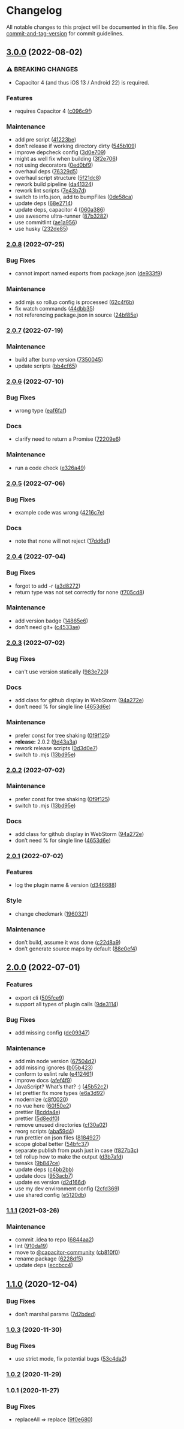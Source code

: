 # Changelog

All notable changes to this project will be documented in this file. See [commit-and-tag-version](https://github.com/absolute-version/commit-and-tag-version) for commit guidelines.

## [3.0.0](https://github.com/aparajita/capacitor-native-decorator/compare/v2.0.8...v3.0.0) (2022-08-02)


### ⚠ BREAKING CHANGES

* Capacitor 4 (and thus iOS 13 / Android 22) is required.

### Features

* requires Capacitor 4 ([c096c9f](https://github.com/aparajita/capacitor-native-decorator/commit/c096c9f14484134c2e0f5af02ba4d63fd45d0782))


### Maintenance

* add pre script ([41223be](https://github.com/aparajita/capacitor-native-decorator/commit/41223be7a1272d82c92390ec8c41b852da1dcf41))
* don’t release if working directory dirty ([545b109](https://github.com/aparajita/capacitor-native-decorator/commit/545b1098d2656983f2831b3b7bfdcd33f500b3e8))
* improve depcheck config ([3d0e709](https://github.com/aparajita/capacitor-native-decorator/commit/3d0e709b55aceca9202b19b84eb7e195d0048212))
* might as well fix when building ([3f2e706](https://github.com/aparajita/capacitor-native-decorator/commit/3f2e7061e3456ce3d375c25d8d2ee1f7d43a722b))
* not using decorators ([0ed0bf9](https://github.com/aparajita/capacitor-native-decorator/commit/0ed0bf9aae0921a583e70bdeeeccfd4551d06f79))
* overhaul deps ([76329d5](https://github.com/aparajita/capacitor-native-decorator/commit/76329d5c8a418766974f9e665157b88aaf353bc3))
* overhaul script structure ([5f21dc8](https://github.com/aparajita/capacitor-native-decorator/commit/5f21dc832a469d0d8df631a1162e9f1fd52ac04d))
* rework build pipeline ([da41324](https://github.com/aparajita/capacitor-native-decorator/commit/da41324173de0d2d60c4591b71cb4b2d46cff853))
* rework lint scripts ([7e43b7d](https://github.com/aparajita/capacitor-native-decorator/commit/7e43b7d3e59f81b345e87eb7ead1c0ecf403cc58))
* switch to info.json, add to bumpFiles ([0de58ca](https://github.com/aparajita/capacitor-native-decorator/commit/0de58ca495f584a63750bd5e2e57286265d7773b))
* update deps ([68e2714](https://github.com/aparajita/capacitor-native-decorator/commit/68e2714c00ce6acb6cd2ab684a8a13ab7e36d441))
* update deps, capacitor 4 ([060a386](https://github.com/aparajita/capacitor-native-decorator/commit/060a3862b3d5bee8d94cd1db9bebd047e9c9baea))
* use awesome ultra-runner ([87b3282](https://github.com/aparajita/capacitor-native-decorator/commit/87b32822254cb3f918e44e15d76bbd1f0f7ba96c))
* use commitlint ([ae1a956](https://github.com/aparajita/capacitor-native-decorator/commit/ae1a956c7429f29e4a83f0eb5109b938d38d0c04))
* use husky ([232de85](https://github.com/aparajita/capacitor-native-decorator/commit/232de85d2587afe9dbd3158596443fee543c6ddf))

### [2.0.8](https://github.com/aparajita/capacitor-native-decorator/compare/v2.0.7...v2.0.8) (2022-07-25)


### Bug Fixes

* cannot import named exports from package.json ([de933f9](https://github.com/aparajita/capacitor-native-decorator/commit/de933f993dff221abf36e6cfb9929c3fd3ed640a))


### Maintenance

* add mjs so rollup config is processed ([62c4f6b](https://github.com/aparajita/capacitor-native-decorator/commit/62c4f6bc451e2b9f129cecb2c153f119e6f63608))
* fix watch commands ([44dbb35](https://github.com/aparajita/capacitor-native-decorator/commit/44dbb35be75501afed89db053c49d265d2a8583d))
* not referencing package.json in source ([24bf85e](https://github.com/aparajita/capacitor-native-decorator/commit/24bf85ee6b62a04c362cab2ce53b9b18927060d3))

### [2.0.7](https://github.com/aparajita/capacitor-native-decorator/compare/v2.0.6...v2.0.7) (2022-07-19)


### Maintenance

* build after bump version ([7350045](https://github.com/aparajita/capacitor-native-decorator/commit/7350045a30b651fc3fce163f9ae0242ce91cc84a))
* update scripts ([bb4cf65](https://github.com/aparajita/capacitor-native-decorator/commit/bb4cf656eab3322b9aefe86d034fcc480bcef770))

### [2.0.6](https://github.com/aparajita/capacitor-native-decorator/compare/v2.0.5...v2.0.6) (2022-07-10)


### Bug Fixes

* wrong type ([eaf6faf](https://github.com/aparajita/capacitor-native-decorator/commit/eaf6faf4502d7c2f7eea56314b9cbce8a2fbb178))


### Docs

* clarify need to return a Promise ([72209e6](https://github.com/aparajita/capacitor-native-decorator/commit/72209e6fb908494ce7b4ecc7cc56474bb6240199))


### Maintenance

* run a code check ([e326a49](https://github.com/aparajita/capacitor-native-decorator/commit/e326a49c133cb2fabbb91ea1e1377f68a1e6bfdf))

### [2.0.5](https://github.com/aparajita/capacitor-native-decorator/compare/v2.0.4...v2.0.5) (2022-07-06)


### Bug Fixes

* example code was wrong ([4216c7e](https://github.com/aparajita/capacitor-native-decorator/commit/4216c7e15efdd21154ab8da3129f4f55b6df2a12))


### Docs

* note that none will not reject ([17dd6e1](https://github.com/aparajita/capacitor-native-decorator/commit/17dd6e1564c64cc8d5d58322cd75bce2a84deb87))

### [2.0.4](https://github.com/aparajita/capacitor-native-decorator/compare/v2.0.3...v2.0.4) (2022-07-04)


### Bug Fixes

* forgot to add -r ([a3d8272](https://github.com/aparajita/capacitor-native-decorator/commit/a3d8272f7e94920c454f4884d81c5cd914af3173))
* return type was not set correctly for none ([f705cd8](https://github.com/aparajita/capacitor-native-decorator/commit/f705cd887a5cee255c788abf4a9fb350dfdd93dc))


### Maintenance

* add version badge ([14865e6](https://github.com/aparajita/capacitor-native-decorator/commit/14865e6621b610abc6d9ea94d1ef3182dd2b570d))
* don't need git+ ([c4533ae](https://github.com/aparajita/capacitor-native-decorator/commit/c4533ae4e6bc745b4386f881b1ffa1299a2416f3))

### [2.0.3](https://github.com/aparajita/capacitor-native-decorator/compare/v2.0.1...v2.0.3) (2022-07-02)


### Bug Fixes

* can't use version statically ([983e720](https://github.com/aparajita/capacitor-native-decorator/commit/983e72058e90d7c5cc9da6f8ee006697f56b1cad))


### Docs

* add class for github display in WebStorm ([94a272e](https://github.com/aparajita/capacitor-native-decorator/commit/94a272ec03aaec98879efcd0c51b5c8582cab9a4))
* don’t need % for single line ([4653d6e](https://github.com/aparajita/capacitor-native-decorator/commit/4653d6e86fea3d78ac3ee388a3870a40ae0f856d))


### Maintenance

* prefer const for tree shaking ([0f9f125](https://github.com/aparajita/capacitor-native-decorator/commit/0f9f1251da56418568ac3c1ccdb00650c3358bd2))
* **release:** 2.0.2 ([9d43a3a](https://github.com/aparajita/capacitor-native-decorator/commit/9d43a3ae34f7cf087f07b523945d14c94c8ac0a4))
* rework release scripts ([0d3d0e7](https://github.com/aparajita/capacitor-native-decorator/commit/0d3d0e7bb12d48bceddb86e54fa49eafab039023))
* switch to .mjs ([13bd95e](https://github.com/aparajita/capacitor-native-decorator/commit/13bd95e02bce8e55f9792f628a555908abfa2628))

### [2.0.2](https://github.com/aparajita/capacitor-native-decorator/compare/v2.0.1...v2.0.2) (2022-07-02)


### Maintenance

* prefer const for tree shaking ([0f9f125](https://github.com/aparajita/capacitor-native-decorator/commit/0f9f1251da56418568ac3c1ccdb00650c3358bd2))
* switch to .mjs ([13bd95e](https://github.com/aparajita/capacitor-native-decorator/commit/13bd95e02bce8e55f9792f628a555908abfa2628))


### Docs

* add class for github display in WebStorm ([94a272e](https://github.com/aparajita/capacitor-native-decorator/commit/94a272ec03aaec98879efcd0c51b5c8582cab9a4))
* don’t need % for single line ([4653d6e](https://github.com/aparajita/capacitor-native-decorator/commit/4653d6e86fea3d78ac3ee388a3870a40ae0f856d))

### [2.0.1](https://github.com/aparajita/capacitor-native-decorator/compare/v2.0.0...v2.0.1) (2022-07-02)


### Features

* log the plugin name & version ([d346688](https://github.com/aparajita/capacitor-native-decorator/commit/d34668893327caf9e3bfa0dcc882ee24bfe70fa4))


### Style

* change checkmark ([1960321](https://github.com/aparajita/capacitor-native-decorator/commit/19603217d19253f06ce457ec28e64a076331f894))


### Maintenance

* don’t build, assume it was done ([c22d8a9](https://github.com/aparajita/capacitor-native-decorator/commit/c22d8a9625e76130358572beaced1a6e742df8a6))
* don’t generate source maps by default ([88e0ef4](https://github.com/aparajita/capacitor-native-decorator/commit/88e0ef4ee1b54455edc7ae5e8ac5ed666e82df93))

## [2.0.0](https://github.com/aparajita/capacitor-native-decorator/compare/v1.1.1...v2.0.0) (2022-07-01)


### Features

* export cli ([505fce9](https://github.com/aparajita/capacitor-native-decorator/commit/505fce9938d71237450927525f9f69562ba7c06c))
* support all types of plugin calls ([9de3114](https://github.com/aparajita/capacitor-native-decorator/commit/9de311407ab15ab1d8b92d27062e7c06d5f4d9d1))


### Bug Fixes

* add missing config ([de09347](https://github.com/aparajita/capacitor-native-decorator/commit/de09347b84effd9ef3e361a16a0478a0e3f08cfe))


### Maintenance

* add min node version ([67504d2](https://github.com/aparajita/capacitor-native-decorator/commit/67504d2e3fe05075b6576e21f3e31edc014bdac2))
* add missing ignores ([b05b423](https://github.com/aparajita/capacitor-native-decorator/commit/b05b423f836cfe5002ca046a79b65aad94a6d293))
* conform to eslint rule ([e412461](https://github.com/aparajita/capacitor-native-decorator/commit/e412461780d97e3412835d090d3f634f2eb7c0f6))
* improve docs ([afef4f9](https://github.com/aparajita/capacitor-native-decorator/commit/afef4f9c886a5f2c624a6f3a37c422bc854596ea))
* JavaScript? What’s that? :) ([45b52c2](https://github.com/aparajita/capacitor-native-decorator/commit/45b52c2c3a45c30cdee27c1d9c9965ac420dfe7f))
* let prettier fix more types ([e6a3d92](https://github.com/aparajita/capacitor-native-decorator/commit/e6a3d928f884a8da94328ef38dc32770d40342eb))
* modernize ([c8f0020](https://github.com/aparajita/capacitor-native-decorator/commit/c8f0020fe34cb7ab56d462caf08eeee7ea085e02))
* no vue here ([60f50e2](https://github.com/aparajita/capacitor-native-decorator/commit/60f50e2a2fa44dfdac530a4140d3732c3bd1b20e))
* prettier ([8cdda4e](https://github.com/aparajita/capacitor-native-decorator/commit/8cdda4ec866b9b6c68f2a38c74fad0765398f2b9))
* prettier ([5d8edf0](https://github.com/aparajita/capacitor-native-decorator/commit/5d8edf0bd6e5aa9eb5d2e65af4021c37ac4dc4d3))
* remove unused directories ([cf30a02](https://github.com/aparajita/capacitor-native-decorator/commit/cf30a02df7dbbc93288f70ae3595f06f37f5342c))
* reorg scripts ([aba59d4](https://github.com/aparajita/capacitor-native-decorator/commit/aba59d4f9c5641a7c29f2f1b92df1f687e393564))
* run prettier on json files ([8184927](https://github.com/aparajita/capacitor-native-decorator/commit/8184927717396fef54e6e86d1a7790f023ec6475))
* scope global better ([54bfc37](https://github.com/aparajita/capacitor-native-decorator/commit/54bfc37be10073056b84badb68ff933ff973754b))
* separate publish from push just in case ([f827b3c](https://github.com/aparajita/capacitor-native-decorator/commit/f827b3cb18712a0e1e59c5823af18b898032ac20))
* tell rollup how to make the output ([d3b7afd](https://github.com/aparajita/capacitor-native-decorator/commit/d3b7afd270a0158d9bfce20404af69740116ec18))
* tweaks ([9b847ce](https://github.com/aparajita/capacitor-native-decorator/commit/9b847ce70786bdf8389cd9d98754ff2341b1540e))
* update deps ([c4bb2bb](https://github.com/aparajita/capacitor-native-decorator/commit/c4bb2bb4ef84637e92f7f2c5fb2d0505a3879fd8))
* update docs ([953acb7](https://github.com/aparajita/capacitor-native-decorator/commit/953acb7eb7cb453523a99110f655b56af1772cdd))
* update es version ([d2d166d](https://github.com/aparajita/capacitor-native-decorator/commit/d2d166d913eea35d41eea97f1ddf1f2d0b00f269))
* use my dev environment config ([2cfd369](https://github.com/aparajita/capacitor-native-decorator/commit/2cfd369d386c9b04d512730bfa9428f11eca967a))
* use shared config ([e5120db](https://github.com/aparajita/capacitor-native-decorator/commit/e5120dbf54a3aa4a1c416ea092fcc0f32e4da872))

### [1.1.1](https://github.com/aparajita/capacitor-native-decorator/compare/v1.1.0...v1.1.1) (2021-03-26)


### Maintenance

* commit .idea to repo ([6844aa2](https://github.com/aparajita/capacitor-native-decorator/commit/6844aa2d7708ff1e47a79ff61951599de72ada77))
* lint ([910da19](https://github.com/aparajita/capacitor-native-decorator/commit/910da19144c98e31e598d60ed9c3912d79415c1a))
* move to [@capacitor-community](https://github.com/capacitor-community) ([cb810f0](https://github.com/aparajita/capacitor-native-decorator/commit/cb810f04f6ecf9d09167fa7d3ba6492d2825a410))
* rename package ([6228df5](https://github.com/aparajita/capacitor-native-decorator/commit/6228df5fc2a4f3640dc7e9436795793b01563c4d))
* update deps ([eccbcc4](https://github.com/aparajita/capacitor-native-decorator/commit/eccbcc452fb5da20e34e18275751778d144cd9e1))

## [1.1.0](https://github.com/aparajita/capacitor-native-decorator/compare/v1.0.3...v1.1.0) (2020-12-04)


### Bug Fixes

* don’t marshal params ([7d2bded](https://github.com/aparajita/capacitor-native-decorator/commit/7d2bded83c4b4387d33865d71d7bd6e375ad31ba))

### [1.0.3](https://github.com/aparajita/capacitor-native-decorator/compare/v1.0.2...v1.0.3) (2020-11-30)


### Bug Fixes

* use strict mode, fix potential bugs ([53c4da2](https://github.com/aparajita/capacitor-native-decorator/commit/53c4da2abbe6d6885b4e070e798d6d1f784e422a))

### [1.0.2](https://github.com/aparajita/capacitor-native-decorator/compare/v1.0.1...v1.0.2) (2020-11-29)

### 1.0.1 (2020-11-27)


### Bug Fixes

* replaceAll => replace ([9f0e680](https://github.com/aparajita/capacitor-native-decorator/commit/9f0e68087ee6c116f25b5e7d0d7feb16e6c233ca))
